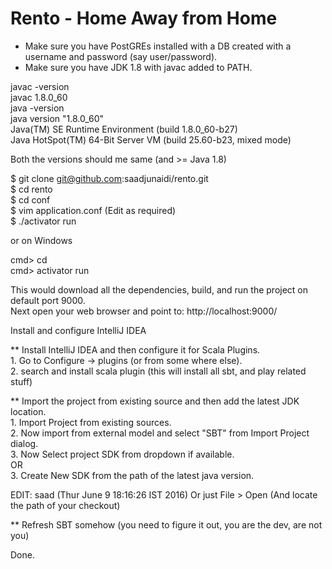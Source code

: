 # Rento - Home Away from Home

- Make sure you have PostGREs installed with a DB created with a username and password (say user/password).
- Make sure you have JDK 1.8 with javac added to PATH.

javac -version<br />
javac 1.8.0_60<br />
java -version<br />
java version "1.8.0_60"<br />
Java(TM) SE Runtime Environment (build 1.8.0_60-b27)<br />
Java HotSpot(TM) 64-Bit Server VM (build 25.60-b23, mixed mode)<br />

Both the versions should me same (and >= Java 1.8)

$ git clone git@github.com:saadjunaidi/rento.git<br />
$ cd rento<br />
$ cd conf<br />
$ vim application.conf      (Edit as required)<br />
$ ./activator run<br />

or on Windows<br />

cmd\> cd <project folder><br />
cmd\> activator run<br />

This would download all the dependencies, build, and run the project on default port 9000.<br />
Next open your web browser and point to: http://localhost:9000/


Install and configure IntelliJ IDEA<br />

** Install IntelliJ IDEA and then configure it for Scala Plugins.<br />
	1. Go to Configure -> plugins (or from some where else).<br />
	2. search and install scala plugin (this will install all sbt, and play related stuff)<br />

** Import the project from existing source and then add the latest JDK location.<br />
	1. Import Project from existing sources.<br />
	2. Now import from external model and select "SBT" from Import Project dialog.<br />
	3. Now Select project SDK from dropdown if available.<br />
			OR<br />
	3. Create New SDK from the path of the latest java version.<br />

EDIT: saad (Thur June 9 18:16:26 IST 2016) Or just File > Open (And locate the path of your checkout)<br />

** Refresh SBT somehow (you need to figure it out, you are the dev, are not you)<br />

Done.

